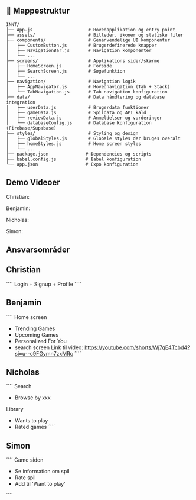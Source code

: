 ## 📁 Mappestruktur

```
INNT/
├── App.js                     # Hovedapplikation og entry point
├── assets/                    # Billeder, ikoner og statiske filer
├── components/                # Genanvendelige UI komponenter
│   ├── CustomButton.js        # Brugerdefinerede knapper
│   ├── NavigationBar.js       # Navigation komponenter
│   └── ...
├── screens/                   # Applikations sider/skærme
│   ├── HomeScreen.js          # Forside
│   ├── SearchScreen.js        # Søgefunktion
│   └── ...
├── navigation/                # Navigation logik
│   ├── AppNavigator.js        # Hovednavigation (Tab + Stack)
│   └── TabNavigation.js       # Tab navigation konfiguration
├── data/                      # Data håndtering og database integration
│   ├── userData.js            # Brugerdata funktioner
│   ├── gameData.js            # Spildata og API kald
│   ├── reviewData.js          # Anmeldelser og vurderinger
│   └── databaseConfig.js      # Database konfiguration (Firebase/Supabase)
├── styles/                    # Styling og design
│   ├── globalStyles.js        # Globale styles der bruges overalt
│   ├── homeStyles.js          # Home screen styles
│   └── ...
├── package.json              # Dependencies og scripts
├── babel.config.js           # Babel konfiguration
└── app.json                  # Expo konfiguration
```
## Demo Videoer
Christian:

Benjamin:

Nicholas:

Simon: 




## Ansvarsområder
## Christian
´´´´
Login + Signup + Profile
´´´´

## Benjamin
´´´´
Home screen
- Trending Games
- Upcoming Games
- Personalized For You
- search screen
Link til video: https://youtube.com/shorts/Wj7qE4Tcbd4?si=u--c9FGymn7zxMRc
´´´´

## Nicholas
´´´´
Search
- Browse by xxx

Library
- Wants to play 
- Rated games
´´´´

## Simon
´´´´
Game siden
- Se information om spil
- Rate spil
- Add til 'Want to play'

´´´´
